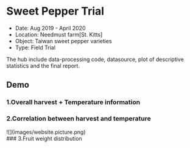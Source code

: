 # Sweet Pepper Trial
* Date: 		Aug 2019 - April 2020
* Location:	Needmust farm[St. Kitts]
* Object:		Taiwan sweet pepper varieties
* Type:		Field Trial

The hub include data-processing code, datasource, plot of descriptive statistics and the final report.

## Demo
### 1.Overall harvest + Temperature information
### 2.Correlation between harvest and temperature
<div class="col-sm-6">
</a>
![](images/website.picture.png)
</a>
</div>
### 3.Fruit weight distribution

